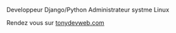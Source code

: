 Developpeur Django/Python 
Administrateur systme Linux

Rendez vous sur <a href="https://tonydevweb.com/">tonydevweb.com</a>


